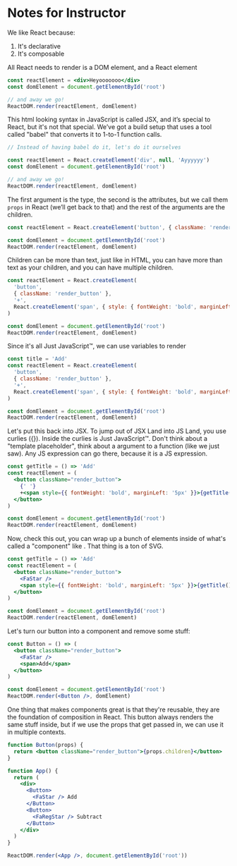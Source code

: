 # Notes for Instructor

We like React because:

1. It's declarative
2. It's composable

All React needs to render is a DOM element, and a React element

```jsx
const reactElement = <div>Heyooooooo</div>
const domElement = document.getElementById('root')

// and away we go!
ReactDOM.render(reactElement, domElement)
```

This html looking syntax in JavaScript is called JSX, and it’s special to
React, but it's not that special. We’ve got a build setup that uses a tool called "babel" that converts it to 1-to-1 function calls.

```jsx
// Instead of having babel do it, let's do it ourselves

const reactElement = React.createElement('div', null, 'Ayyyyyy')
const domElement = document.getElementById('root')

// and away we go!
ReactDOM.render(reactElement, domElement)
```

The first argument is the type, the second is the attributes, but we call
them `props` in React (we’ll get back to that) and the rest of the arguments
are the children.

```jsx
const reactElement = React.createElement('button', { className: 'render_button' }, '+')

const domElement = document.getElementById('root')
ReactDOM.render(reactElement, domElement)
```

Children can be more than text, just like in HTML, you can have more than
text as your children, and you can have multiple children.

```jsx
const reactElement = React.createElement(
  'button',
  { className: 'render_button' },
  '+',
  React.createElement('span', { style: { fontWeight: 'bold', marginLeft: '5px' } }, 'Add')
)

const domElement = document.getElementById('root')
ReactDOM.render(reactElement, domElement)
```

Since it's all Just JavaScript™, we can use variables to render

```jsx
const title = 'Add'
const reactElement = React.createElement(
  'button',
  { className: 'render_button' },
  '+',
  React.createElement('span', { style: { fontWeight: 'bold', marginLeft: '5px' } }, title)
)

const domElement = document.getElementById('root')
ReactDOM.render(reactElement, domElement)
```

Let's put this back into JSX. To jump out of JSX Land into JS Land, you use
curlies ({}). Inside the curlies is Just JavaScript™. Don't think about a
"template placeholder", think about a argument to a function (like we just
saw). Any JS expression can go there, because it is a JS expression.

```jsx
const getTitle = () => 'Add'
const reactElement = (
  <button className="render_button">
    {' '}
    +<span style={{ fontWeight: 'bold', marginLeft: '5px' }}>{getTitle()}</span>
  </button>
)

const domElement = document.getElementById('root')
ReactDOM.render(reactElement, domElement)
```

Now, check this out, you can wrap up a bunch of elements inside of what's
called a "component" like <FaStar/>. That thing is a ton of SVG.

```jsx
const getTitle = () => 'Add'
const reactElement = (
  <button className="render_button">
    <FaStar />
    <span style={{ fontWeight: 'bold', marginLeft: '5px' }}>{getTitle()}</span>
  </button>
)

const domElement = document.getElementById('root')
ReactDOM.render(reactElement, domElement)
```

Let's turn our button into a component and remove some stuff:

```jsx
const Button = () => (
  <button className="render_button">
    <FaStar />
    <span>Add</span>
  </button>
)

const domElement = document.getElementById('root')
ReactDOM.render(<Button />, domElement)
```

One thing that makes components great is that they're reusable, they are the
foundation of composition in React. This button always renders the same stuff inside,
but if we use the props that get passed in, we can use it in multiple contexts.

```jsx
function Button(props) {
  return <button className="render_button">{props.children}</button>
}

function App() {
  return (
    <div>
      <Button>
        <FaStar /> Add
      </Button>
      <Button>
        <FaRegStar /> Subtract
      </Button>
    </div>
  )
}

ReactDOM.render(<App />, document.getElementById('root'))
```
